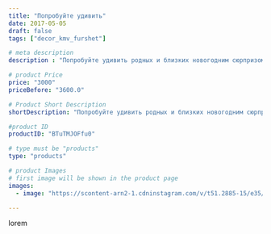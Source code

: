 ```yaml
---
title: "Попробуйте удивить"
date: 2017-05-05
draft: false
tags: ["decor_kmv_furshet"]

# meta description
description : "Попробуйте удивить родных и близких новогодним сюрпризом. #Моиработымойдекор"

# product Price
price: "3000"
priceBefore: "3600.0"

# Product Short Description
shortDescription: "Попробуйте удивить родных и близких новогодним сюрпризом. #Моиработымойдекор"

#product ID
productID: "BTuTMJOFfu0"

# type must be "products"
type: "products"

# product Images
# first image will be shown in the product page
images:
  - image: "https://scontent-arn2-1.cdninstagram.com/v/t51.2885-15/e35/18253146_1746556185569349_2554318206000955392_n.jpg?se=8&tp=1&_nc_ht=scontent-arn2-1.cdninstagram.com&_nc_cat=109&_nc_ohc=q86FKTedZwcAX-JoPSR&oh=d1155a453e7238cac3bc0385703cab38&oe=60735082&ig_cache_key=MTUwODIyNzMyMjYzMzEyNDc4OA%3D%3D.2"

---
```

lorem

